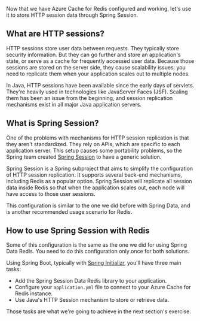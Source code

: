Now that we have Azure Cache for Redis configured and working, let's use it to store HTTP session data through Spring Session.

## What are HTTP sessions?

HTTP sessions store user data between requests. They typically store security information. But they can go further and store an application's state, or serve as a cache for frequently accessed user data. Because those sessions are stored on the server side, they cause scalability issues: you need to replicate them when your application scales out to multiple nodes.

In Java, HTTP sessions have been available since the early days of servlets. They're heavily used in technologies like JavaServer Faces (JSF). Scaling them has been an issue from the beginning, and session replication mechanisms exist in all major Java application servers.

## What is Spring Session?

One of the problems with mechanisms for HTTP session replication is that they aren't standardized. They rely on APIs, which are specific to each application server. This setup causes some portability problems, so the Spring team created [Spring Session](https://spring.io/projects/spring-session) to have a generic solution.

Spring Session is a Spring subproject that aims to simplify the configuration of HTTP session replication. It supports several back-end mechanisms, including Redis as a popular option. Spring Session will replicate all session data inside Redis so that when the application scales out, each node will have access to those user sessions.

This configuration is similar to the one we did before with Spring Data, and is another recommended usage scenario for Redis.

## How to use Spring Session with Redis

Some of this configuration is the same as the one we did for using Spring Data Redis. You need to do this configuration only once for both solutions.

Using Spring Boot, typically with [Spring Initializr](https://start.spring.io/), you'll have three main tasks:

- Add the Spring Session Data Redis library to your application.
- Configure your `application.yml` file to connect to your Azure Cache for Redis instance.
- Use Java's HTTP Session mechanism to store or retrieve data.

Those tasks are what we're going to achieve in the next section's exercise.
